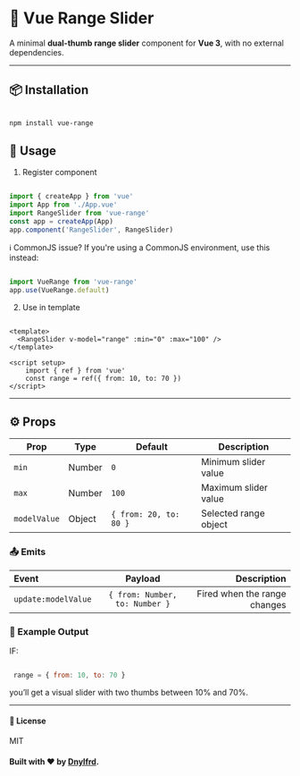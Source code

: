# 🔵 Vue Range Slider

A minimal **dual-thumb range slider** component for **Vue 3**, with no external dependencies.

---



## 📦 Installation

```bash

npm install vue-range

```

## 🚀 Usage

1. Register component

```js

import { createApp } from 'vue'
import App from './App.vue'
import RangeSlider from 'vue-range'
const app = createApp(App)
app.component('RangeSlider', RangeSlider)

```

ℹ️ CommonJS issue?
If you're using a CommonJS environment, use this instead:

```js

import VueRange from 'vue-range'
app.use(VueRange.default)

```
2. Use in template

```vue

<template>
  <RangeSlider v-model="range" :min="0" :max="100" />
</template>

<script setup>
    import { ref } from 'vue'
    const range = ref({ from: 10, to: 70 })
</script>

```

---

## ⚙️ Props

| Prop         | Type   | Default               | Description              |
|--------------|--------|-----------------------|--------------------------|
| `min`        | Number | `0`                   | Minimum slider value     |
| `max`        | Number | `100`                 | Maximum slider value     |
| `modelValue` | Object | `{ from: 20, to: 80 }`| Selected range object    |


### 📤 Emits

| Event              | Payload                     | Description                   |
|:-------------------|:---------------------------:|------------------------------:|
| `update:modelValue` | `{ from: Number, to: Number }` | Fired when the range changes   |

### 🧪 Example Output

IF:
```js

 range = { from: 10, to: 70 }

```

you’ll get a visual slider with two thumbs between 10% and 70%.

---

#### 🧾 License

MIT


#### Built with ❤️ by [Dnylfrd](mailto:29danialfrd69@gmail.com).